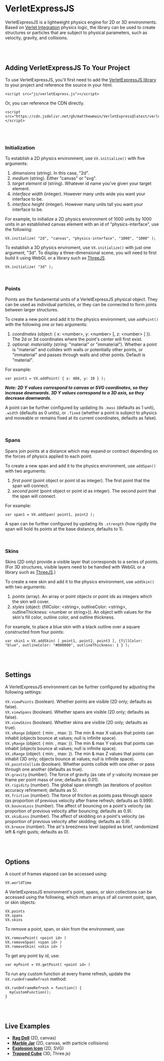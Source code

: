 # VerletExpressJS

VerletExpressJS is a lightweight physics engine for 2D or 3D environments. Based on [Verlet Integration](https://en.wikipedia.org/wiki/Verlet_integration) physics logic, the library can be used to create structures or particles that are subject to physical parameters, such as velocity, gravity, and collisions.

<br>
<br>


## Adding VerletExpressJS To Your Project

To use VerletExpressJS, you'll first need to add the [VerletExpressJS library](https://github.com/matthewmain/VerletExpressJS/blob/master/verletExpress.js) to your project and reference the source in your html.

```
<script src="js/verletExpress.js"></script>
```

Or, you can reference the CDN directly.

```
<script src="https://cdn.jsdelivr.net/gh/matthewmain/VerletExpress@latest/verletExpress.js"></script>
```

<br>
<br>


### Initialization

To establish a 2D physics environment, use `VX.initialize()` with five arguments: 

1. _dimensions_ (string). In this case, "2d".
2. _medium_ (string). Either "canvas" or "svg".
3. _target element id_ (string). Whatever id name you've given your target element.
4. _interface width_ (integer). However many units wide you want your interface to be.
5. _interface height_ (integer). However many units tall you want your interface to be.

For example, to initialize a 2D physics environment of 1000 units by 1000 units in an established canvas element with an id of "physics-interface", use the following: 

```
VX.initialize( "2d", "canvas", "physics-interface", "1000", "1000" );
```

To establish a 3D physics enviroment, use `VX.initialize()` with just one argument, "3d". To display a three-dimensional scene, you will need to first build it using WebGL or a library such as [ThreeJS](https://threejs.org/).

```
VX.initialize( "3d" );
```

<br>


### Points

Points are the fundamental units of a VerletExpressJS physical object. They can be used as individual particles, or they can be connected to form joints between larger structures. 

To create a new point and add it to the physics environment, use `addPoint()` with the following one or two arguments:

1. _coordinates_ (object: { x: \<number\>, y: \<number\> [, z: \<number\> ] }). The 2d or 3d coordinates where the point's center will first exist. 
2. optional: _materiality_ (string: "material" or "immaterial"). Whether a point is "material" and collides with walls or potentially other points, or "immaterial" and passes through walls and other points. Default is "material".

For example:
  
```
var point1 = VX.addPoint( { x: 480, y: 10 } );
```
  
**_Note: 2D Y values correspond to canvas or SVG coordinates, so they_ increase _downwards. 3D Y values correspond to a 3D axis, so they_ decrease _downwards._**

A point can be further configured by updating its `.mass` (defaults as 1 unit), `.width` (defaults as 0 units), or `.fixed` (whether a point is subject to physics and moveable or remains fixed at its current coordinates, defaults as false). 

<br>


### Spans

Spans join points at a distance which may expand or contract depending on the forces of physics applied to each point.

To create a new span and add it to the physics environment, use `addSpan()` with two arguments:

1. _first point_ (point object or point id as integer). The first point that the span will connect.
2. _second point_ (point object or point id as integer). The second point that the span will connect.

For example:

```
var span1 = VX.addSpan( point1, point2 );
```

A span can be further configured by updating its `.strength` (how rigidly the span will hold its points at the base distance, defaults to 1).

<br>


### Skins

Skins (2D only) provide a visible layer that corresponds to a series of points. (For 3D structures, visible layers need to be handled with WebGL or a library such as [ThreeJS](https://threejs.org/).) 

To create a new skin and add it to the physics environment, use `addSkin()` with two arguments:

1. _points_ (array). An array or point objects or point ids as integers which the skin will cover.
2. _styles_ (object: {fillColor: \<string\>, outlineColor: \<string\>, outlineThickness: \<number or string\>}). An object with values for the skin's fill color, outline color, and outline thickness.
  
For example, to place a blue skin with a black outline over a square constructed from four points:

```
var skin1 = VX.addSkin( [ point1, point2, point3 ], {fillColor: "blue", outlineColor: "#000000", outlineThickness: 1 } );
```

<br>
<br>


## Settings

A VerletExpressJS environment can be further configured by adjusting the following settings:

`VX.viewPoints` (boolean). Whether points are visible (2D only; defaults as false). <br>
`VX.viewSpans` (boolean). Whether spans are visible (2D only; defaults as false). <br>
`VX.viewSkins` (boolean). Whether skins are visible (2D only; defaults as true). <br>
`VX.xRange` (object: { min: <integer>, max: <integer> }). The min & max X values that points can inhabit (objects bounce at values; null is infinite space). <br>
`VX.yRange` (object: { min: <integer>, max: <integer> }). The min & max Y values that points can inhabit (objects bounce at values; null is infinite space). <br>
`VX.zRange` (object: { min: <integer>, max: <integer> }). The min & max Z values that points can inhabit (3D only; objects bounce at values; null is infinite space). <br>
`VX.pointsCollide` (boolean). Whether points collide with one other or pass through one another (defaults as true). <br>
`VX.gravity` (number). The force of gravity (as rate of y-valocity increase per frame per point mass of one; defaults as 0.01). <br>
`VX.rigidity` (number). The global span strength (as iterations of position accuracy refinement; defaults as 5). <br>
`VX.friction` (number): The force of friction as points pass through space (as proportion of previous velocity after frame refresh; defaults as 0.999). <br>
`VX.bounceLoss` (number). The affect of bouncing on a point's velocity (as proportion of previous velocity after bouncing; defaults as 0.9). <br>
`VX.skidLoss` (number). The affect of skidding on a point's velocity (as proportion of previous velocity after skidding; defaults as 0.9). <br>
`VX.breeze` (number). The air's breeziness level (applied as brief, randomized left & right gusts; defaults as 0). <br>

<br>
<br>


## Options

A count of frames elapsed can be accessed using:

`VX.worldTime`

A VerletExpressJS environment's point, spans, or skin collections can be accessed using the following, which return arrays of all current point, span, or skin objects:

`VX.points` <br>
`VX.spans` <br>
`VX.skins` <br>

To remove a point, span, or skin from the environment, use:

`VX.removePoint( <point id> )` <br>
`VX.removeSpan( <span id> )` <br>
`VX.removeSkin( <skin id> )` <br>

To get any point by id, use:

`var myPoint = VX.getPoint( <point id> )`

To run any custom function at every frame refresh, update the `VX.runOnFrameRefresh` method:

```
VX.runOnFrameRefresh = function() { 
  myCustomFunction();
}
```

<br>
<br>


## Live Examples

 * [**Rag Doll**](https://codepen.io/matthewmain/pen/oywOXB) (2D, canvas)
 * [**Marble Jar**](https://codepen.io/matthewmain/pen/eKpLwB) (2D, canvas, with particle collisions)
 * [**Explosion Icon**](https://codepen.io/matthewmain/pen/RwwooMG) (2D, SVG)
 * [**Trapped Cube**](https://codepen.io/matthewmain/pen/KxWVWO) (3D, Three.js)








